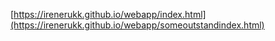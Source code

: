 [https://irenerukk.github.io/webapp/index.html](https://irenerukk.github.io/webapp/someoutstandindex.html)

